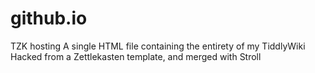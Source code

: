 # github.io
TZK hosting
A single HTML file containing the entirety of my TiddlyWiki
Hacked from a Zettlekasten template, and merged with Stroll
